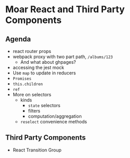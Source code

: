 Moar React and Third Party Components
===

## Agenda

* react router props
* webpack proxy with two part path, `/albums/123`
  * And what about ghpages?
* accessing the jest mock
* Use `map` to update in reducers
* `Promises`
* `this.children`
* `ref`
* More on selectors
  * kinds
    * `state` selectors
    * filters
    * computation/aggregation
  * `reselect` convenience methods


## Third Party Components

* React Transition Group